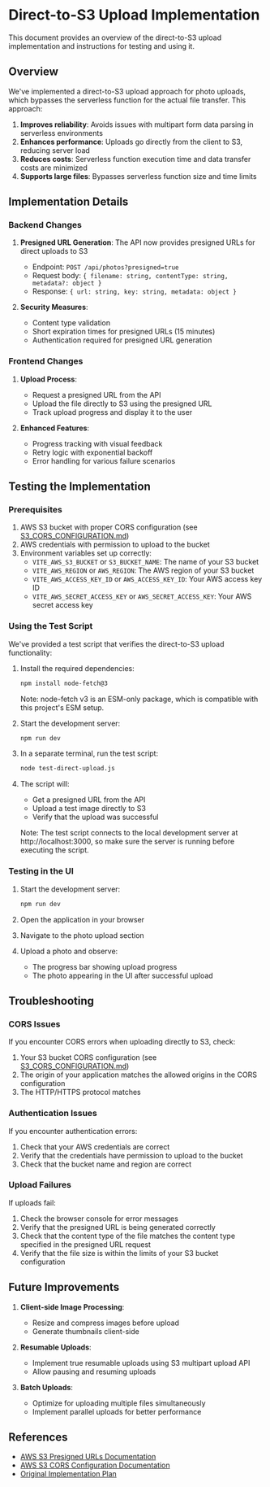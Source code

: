 # Direct-to-S3 Upload Implementation

This document provides an overview of the direct-to-S3 upload implementation and instructions for testing and using it.

## Overview

We've implemented a direct-to-S3 upload approach for photo uploads, which bypasses the serverless function for the actual file transfer. This approach:

1. **Improves reliability**: Avoids issues with multipart form data parsing in serverless environments
2. **Enhances performance**: Uploads go directly from the client to S3, reducing server load
3. **Reduces costs**: Serverless function execution time and data transfer costs are minimized
4. **Supports large files**: Bypasses serverless function size and time limits

## Implementation Details

### Backend Changes

1. **Presigned URL Generation**: The API now provides presigned URLs for direct uploads to S3
   - Endpoint: `POST /api/photos?presigned=true`
   - Request body: `{ filename: string, contentType: string, metadata?: object }`
   - Response: `{ url: string, key: string, metadata: object }`

2. **Security Measures**:
   - Content type validation
   - Short expiration times for presigned URLs (15 minutes)
   - Authentication required for presigned URL generation

### Frontend Changes

1. **Upload Process**:
   - Request a presigned URL from the API
   - Upload the file directly to S3 using the presigned URL
   - Track upload progress and display it to the user

2. **Enhanced Features**:
   - Progress tracking with visual feedback
   - Retry logic with exponential backoff
   - Error handling for various failure scenarios

## Testing the Implementation

### Prerequisites

1. AWS S3 bucket with proper CORS configuration (see [S3_CORS_CONFIGURATION.md](./S3_CORS_CONFIGURATION.md))
2. AWS credentials with permission to upload to the bucket
3. Environment variables set up correctly:
   - `VITE_AWS_S3_BUCKET` or `S3_BUCKET_NAME`: The name of your S3 bucket
   - `VITE_AWS_REGION` or `AWS_REGION`: The AWS region of your S3 bucket
   - `VITE_AWS_ACCESS_KEY_ID` or `AWS_ACCESS_KEY_ID`: Your AWS access key ID
   - `VITE_AWS_SECRET_ACCESS_KEY` or `AWS_SECRET_ACCESS_KEY`: Your AWS secret access key

### Using the Test Script

We've provided a test script that verifies the direct-to-S3 upload functionality:

1. Install the required dependencies:
   ```bash
   npm install node-fetch@3
   ```

   Note: node-fetch v3 is an ESM-only package, which is compatible with this project's ESM setup.

2. Start the development server:
   ```bash
   npm run dev
   ```

3. In a separate terminal, run the test script:
   ```bash
   node test-direct-upload.js
   ```

4. The script will:
   - Get a presigned URL from the API
   - Upload a test image directly to S3
   - Verify that the upload was successful

   Note: The test script connects to the local development server at http://localhost:3000, so make sure the server is running before executing the script.

### Testing in the UI

1. Start the development server:
   ```bash
   npm run dev
   ```

2. Open the application in your browser
3. Navigate to the photo upload section
4. Upload a photo and observe:
   - The progress bar showing upload progress
   - The photo appearing in the UI after successful upload

## Troubleshooting

### CORS Issues

If you encounter CORS errors when uploading directly to S3, check:

1. Your S3 bucket CORS configuration (see [S3_CORS_CONFIGURATION.md](./S3_CORS_CONFIGURATION.md))
2. The origin of your application matches the allowed origins in the CORS configuration
3. The HTTP/HTTPS protocol matches

### Authentication Issues

If you encounter authentication errors:

1. Check that your AWS credentials are correct
2. Verify that the credentials have permission to upload to the bucket
3. Check that the bucket name and region are correct

### Upload Failures

If uploads fail:

1. Check the browser console for error messages
2. Verify that the presigned URL is being generated correctly
3. Check that the content type of the file matches the content type specified in the presigned URL request
4. Verify that the file size is within the limits of your S3 bucket configuration

## Future Improvements

1. **Client-side Image Processing**:
   - Resize and compress images before upload
   - Generate thumbnails client-side

2. **Resumable Uploads**:
   - Implement true resumable uploads using S3 multipart upload API
   - Allow pausing and resuming uploads

3. **Batch Uploads**:
   - Optimize for uploading multiple files simultaneously
   - Implement parallel uploads for better performance

## References

- [AWS S3 Presigned URLs Documentation](https://docs.aws.amazon.com/AmazonS3/latest/userguide/using-presigned-url.html)
- [AWS S3 CORS Configuration Documentation](https://docs.aws.amazon.com/AmazonS3/latest/userguide/cors.html)
- [Original Implementation Plan](./DIRECT_S3_UPLOAD_IMPLEMENTATION.md)

